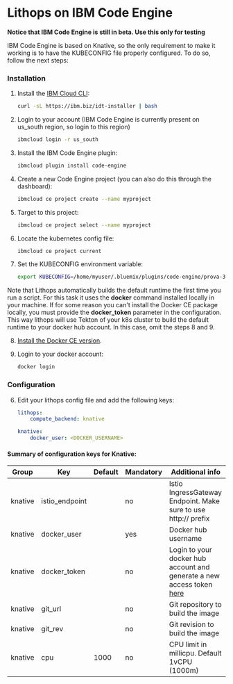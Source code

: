 # Lithops on IBM Code Engine

**Notice that IBM Code Engine is still in beta. Use this only for testing**

IBM Code Engine is based on Knative, so the only requirement to make it working is to have the KUBECONFIG file properly configured. To do so, follow the next steps:

### Installation

1. Install the [IBM Cloud CLI](https://cloud.ibm.com/docs/cli):

   ```bash
   curl -sL https://ibm.biz/idt-installer | bash
   ```

2. Login to your account (IBM Code Engine is currently present on us_south region, so login to this region)

   ```bash
   ibmcloud login -r us_south
   ```

3. Install the IBM Code Engine plugin:

   ```bash
   ibmcloud plugin install code-engine
   ```

4. Create a new Code Engine project (you can also do this through the dashboard):

   ```bash
   ibmcloud ce project create --name myproject
   ```

5. Target to this project:

   ```bash
   ibmcloud ce project select --name myproject
   
6. Locate the kubernetes config file:

   ```bash
   ibmcloud ce project current
   ```
7. Set the KUBECONFIG environment variable:

   ```bash
   export KUBECONFIG=/home/myuser/.bluemix/plugins/code-engine/prova-349f13c4-e106-462c-90ae-51cfe70b591e.yaml
   ```

Note that Lithops automatically builds the default runtime the first time you run a script. For this task it uses the **docker** command installed locally in your machine. If for some reason you can't install the Docker CE package locally, you must provide the **docker_token** parameter in the configuration. This way lithops will use Tekton of your k8s cluster to build the default runtime to your docker hub account. In this case, omit the steps 8 and 9.

8. [Install the Docker CE version](https://docs.docker.com/get-docker/).

9. Login to your docker account:
   ```bash
   docker login
   ```


### Configuration

6. Edit your lithops config file and add the following keys:

   ```yaml
   lithops:
       compute_backend: knative

   knative:
       docker_user: <DOCKER_USERNAME>
   ```

#### Summary of configuration keys for Knative:

|Group|Key|Default|Mandatory|Additional info|
|---|---|---|---|---|
|knative | istio_endpoint | |no | Istio IngressGateway Endpoint. Make sure to use http:// prefix |
|knative | docker_user | |yes | Docker hub username |
|knative | docker_token | |no | Login to your docker hub account and generate a new access token [here](https://hub.docker.com/settings/security)|
|knative | git_url | |no | Git repository to build the image |
|knative | git_rev | |no | Git revision to build the image |
|knative | cpu | 1000 |no | CPU limit in millicpu. Default 1vCPU (1000m) |
